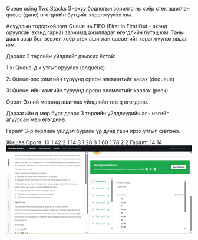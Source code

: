 Queue using Two Stacks
Энэхүү бодлогын зорилго нь хоёр стек ашиглан queue (данс) өгөгдлийн бүтцийг хэрэгжүүлэх юм.

Асуудлын тодорхойлолт
Queue нь FIFO (First In First Out - эхэнд оруулсан эхэнд гарна) зарчимд ажилладаг өгөгдлийн бүтэц юм. Таны даалгавар бол зөвхөн хоёр стек ашиглан queue-ийг хэрэгжүүлэх явдал юм.

Дараах 3 төрлийн үйлдлийг дэмжих ёстой:

1 x: Queue-д x утгыг оруулах (enqueue)

2: Queue-ээс хамгийн түрүүнд орсон элементийг хасах (dequeue)

3: Queue-ийн хамгийн түрүүнд орсон элементийг хэвлэх (peek)

Оролт
Эхний мөрөнд ашиглах үйлдлийн тоо q өгөгдөнө.

Дараагийн q мөр бүрт дээрх 3 төрлийн үйлдлүүдийн аль нэгийг агуулсан мөр өгөгдөнө.

Гаралт
3-р төрлийн үйлдэл бүрийн үр дүнд гарч ирэх утгыг хэвлэнэ.

Жишээ
Оролт:
10
1 42
2
1 14
3
1 28
3
1 60
1 78
2
2
Гаралт:
14
14
![alt text](<Screenshot (305).png>)
